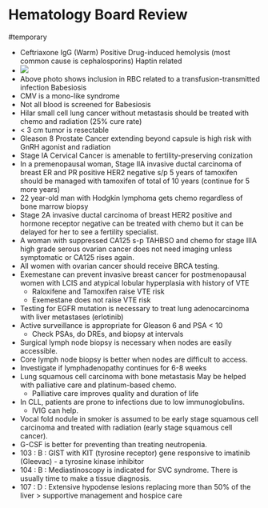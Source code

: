 # Hematology Board Review 
#temporary

* Ceftriaxone IgG (Warm) Positive Drug-induced hemolysis (most common cause is cephalosporins) Haptin related
* ![](Hematology%20Board%20Review/Photo%20Oct%2023,%202018%20at%20120721.jpg)
* Above photo shows inclusion in RBC related to a transfusion-transmitted infection Babesiosis
* CMV is a mono-like syndrome
* Not all blood is screened for Babesiosis
* Hilar small cell lung cancer without metastasis should be treated with chemo and radiation (25% cure rate)
* < 3 cm tumor is resectable
* Gleason 8 Prostate Cancer extending beyond capsule is high risk with GnRH agonist and radiation
* Stage IA Cervical Cancer is amenable to fertility-preserving conization
* In a premenopausal woman, Stage IIA invasive ductal carcinoma of breast ER and PR positive HER2 negative s/p 5 years of tamoxifen should be managed with tamoxifen of total of 10 years (continue for 5 more years)
* 22 year-old man with Hodgkin lymphoma gets chemo regardless of bone marrow biopsy
* Stage 2A invasive ductal carcinoma of breast HER2 positive and hormone receptor negative can be treated with chemo but it can be delayed for her to see a fertility specialist.
* A woman with suppressed CA125 s-p TAHBSO and chemo for stage IIIA high grade serous ovarian cancer does not need imaging unless symptomatic or CA125 rises again.
* All women with ovarian cancer should receive BRCA testing.
* Exemestane can prevent invasive breast cancer for postmenopausal women with LCIS and atypical lobular hyperplasia with history of VTE
	* Raloxifene and Tamoxifen raise VTE risk
	* Exemestane does not raise VTE risk
* Testing for EGFR mutation is necessary to treat lung adenocarcinoma with liver metastases (erlotinib)
* Active surveillance is appropriate for Gleason 6 and PSA < 10
	* Check PSAs, do DREs, and biopsy at intervals
* Surgical lymph node biopsy is necessary when nodes are easily accessible.
* Core lymph node biopsy is better when nodes are difficult to access.
* Investigate if lymphadenopathy continues for 6-8 weeks
* Lung squamous cell carcinoma with bone metastasis May be helped with palliative care and platinum-based chemo.
	* Palliative care improves quality and duration of life
* In CLL, patients are prone to infections due to low immunoglobulins. 
	* IVIG can help.
* Vocal fold nodule in smoker is assumed to be early stage squamous cell carcinoma and treated with radiation (early stage squamous cell cancer).
* G-CSF is better for preventing than treating neutropenia.
* 103 : B : GIST with KIT (tyrosine receptor) gene responsive to imatinib (Gleevac) - a tyrosine kinase inhibitor
* 104 : B : Mediastinoscopy is indicated for SVC syndrome. There is usually time to make a tissue diagnosis.
* 107 : D : Extensive hypodense lesions replacing more than 50% of the liver > supportive management and hospice care